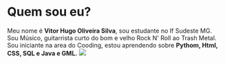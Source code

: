 <html>
<h1>Quem sou eu?</h1>
  Meu nome é <b>Vitor Hugo Oliveira Silva</b>, sou estudante no If Sudeste MG. 
Sou Músico, guitarrista curto do bom e velho Rock N' Roll ao Trash Metal. Sou iniciante na area do
Cooding, estou aprendendo sobre <b>Pythom, Html, CSS, SQL e Java e GML.</b>
<img src='/home/13825827658/Downloads/slash.jpeg'>

</html>
